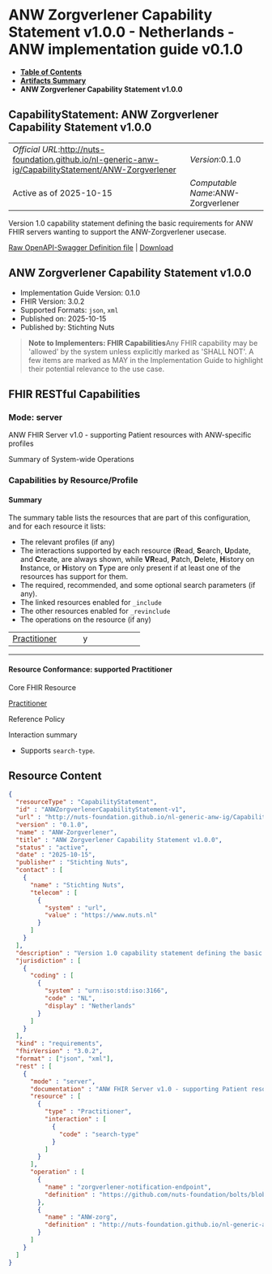 # ANW Zorgverlener Capability Statement v1.0.0 - Netherlands - ANW implementation guide v0.1.0

* [**Table of Contents**](toc.md)
* [**Artifacts Summary**](artifacts.md)
* **ANW Zorgverlener Capability Statement v1.0.0**

## CapabilityStatement: ANW Zorgverlener Capability Statement v1.0.0 

| | |
| :--- | :--- |
| *Official URL*:http://nuts-foundation.github.io/nl-generic-anw-ig/CapabilityStatement/ANW-Zorgverlener | *Version*:0.1.0 |
| Active as of 2025-10-15 | *Computable Name*:ANW-Zorgverlener |

 
Version 1.0 capability statement defining the basic requirements for ANW FHIR servers wanting to support the ANW-Zorgverlener usecase. 

 [Raw OpenAPI-Swagger Definition file](ANWZorgverlenerCapabilityStatement-v1.openapi.json) | [Download](ANWZorgverlenerCapabilityStatement-v1.openapi.json) 

## ANW Zorgverlener Capability Statement v1.0.0

* Implementation Guide Version: 0.1.0 
* FHIR Version: 3.0.2 
* Supported Formats: `json`, `xml`
* Published on: 2025-10-15 
* Published by: Stichting Nuts 

> **Note to Implementers: FHIR Capabilities**Any FHIR capability may be 'allowed' by the system unless explicitly marked as 'SHALL NOT'. A few items are marked as MAY in the Implementation Guide to highlight their potential relevance to the use case.

## FHIR RESTful Capabilities

### Mode: server

ANW FHIR Server v1.0 - supporting Patient resources with ANW-specific profiles

Summary of System-wide Operations


### Capabilities by Resource/Profile

#### Summary

The summary table lists the resources that are part of this configuration, and for each resource it lists:

* The relevant profiles (if any)
* The interactions supported by each resource (**R**ead, **S**earch, **U**pdate, and **C**reate, are always shown, while **VR**ead, **P**atch, **D**elete, **H**istory on **I**nstance, or **H**istory on **T**ype are only present if at least one of the resources has support for them.
* The required, recommended, and some optional search parameters (if any).
* The linked resources enabled for `_include`
* The other resources enabled for `_revinclude`
* The operations on the resource (if any)

| | | | | | | | | | |
| :--- | :--- | :--- | :--- | :--- | :--- | :--- | :--- | :--- | :--- |
| [Practitioner](#Practitioner1-1) |   |  | y |  |  |  |  |  |  |

-------

#### Resource Conformance: supported Practitioner

Core FHIR Resource

[Practitioner](http://hl7.org/fhir/R3/practitioner.html)

Reference Policy

Interaction summary

* Supports `search-type`.



## Resource Content

```json
{
  "resourceType" : "CapabilityStatement",
  "id" : "ANWZorgverlenerCapabilityStatement-v1",
  "url" : "http://nuts-foundation.github.io/nl-generic-anw-ig/CapabilityStatement/ANW-Zorgverlener",
  "version" : "0.1.0",
  "name" : "ANW-Zorgverlener",
  "title" : "ANW Zorgverlener Capability Statement v1.0.0",
  "status" : "active",
  "date" : "2025-10-15",
  "publisher" : "Stichting Nuts",
  "contact" : [
    {
      "name" : "Stichting Nuts",
      "telecom" : [
        {
          "system" : "url",
          "value" : "https://www.nuts.nl"
        }
      ]
    }
  ],
  "description" : "Version 1.0 capability statement defining the basic requirements for ANW FHIR servers wanting to support the ANW-Zorgverlener usecase.",
  "jurisdiction" : [
    {
      "coding" : [
        {
          "system" : "urn:iso:std:iso:3166",
          "code" : "NL",
          "display" : "Netherlands"
        }
      ]
    }
  ],
  "kind" : "requirements",
  "fhirVersion" : "3.0.2",
  "format" : ["json", "xml"],
  "rest" : [
    {
      "mode" : "server",
      "documentation" : "ANW FHIR Server v1.0 - supporting Patient resources with ANW-specific profiles",
      "resource" : [
        {
          "type" : "Practitioner",
          "interaction" : [
            {
              "code" : "search-type"
            }
          ]
        }
      ],
      "operation" : [
        {
          "name" : "zorgverlener-notification-endpoint",
          "definition" : "https://github.com/nuts-foundation/bolts/blob/master/anw/TD-ANWv2024.1.md#anw-zorgverlener"
        },
        {
          "name" : "ANW-zorg",
          "definition" : "http://nuts-foundation.github.io/nl-generic-anw-ig/OperationDefinition/ANW-zorg"
        }
      ]
    }
  ]
}

```
